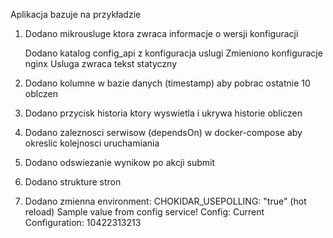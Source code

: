 Aplikacja bazuje na przykładzie
1. Dodano mikrousluge ktora zwraca informacje o wersji konfiguracji

    Dodano katalog config_api z konfiguracja uslugi
    Zmieniono konfiguracje nginx
    Usluga zwraca tekst statyczny

2. Dodano kolumne w bazie danych (timestamp) aby pobrac ostatnie 10 oblczen
3. Dodano przycisk historia ktory wyswietla i ukrywa historie obliczen
4. Dodano zaleznosci serwisow (dependsOn) w docker-compose aby okreslic kolejnosci uruchamiania
5. Dodano odswiezanie wynikow po akcji submit
6. Dodano strukture stron
7. Dodano zmienna environment: CHOKIDAR_USEPOLLING: "true" (hot reload)
Sample value from config service!
Config:
Current Configuration: 10422313213